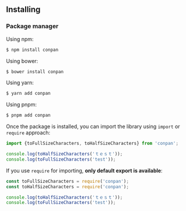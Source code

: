 ## Installing

### Package manager

Using npm:

```bash
$ npm install conpan
```

Using bower:

```bash
$ bower install conpan
```

Using yarn:

```bash
$ yarn add conpan
```

Using pnpm:

```bash
$ pnpm add conpan
```

Once the package is installed, you can import the library using `import` or `require` approach:

```js
import {toFullSizeCharacters, toHalfSizeCharacters} from 'conpan';

console.log(toHalfSizeCharacters('ｔｅｓｔ'));
console.log(toFullSizeCharacters('test'));
```

If you use `require` for importing, **only default export is available**:

```js
const toFullSizeCharacters = require('conpan');
const toHalfSizeCharacters = require('conpan');

console.log(toHalfSizeCharacters('ｔｅｓｔ'));
console.log(toFullSizeCharacters('test'));
```
